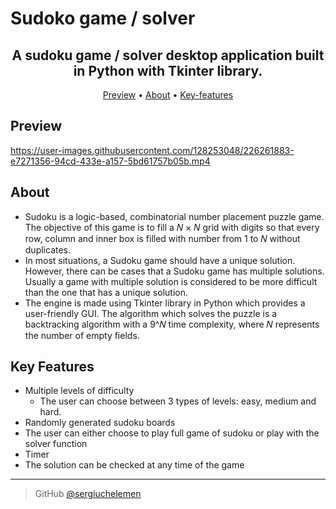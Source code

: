 # Sudoko game / solver


<h2 align="center">A sudoku game / solver desktop application built in Python with Tkinter library. </h2>

<p align="center">
  <a href="#Preview">Preview</a> •
  <a href="#About">About</a> •
  <a href="#Key-features">Key-features</a> 
</p>


## Preview
  https://user-images.githubusercontent.com/128253048/226261883-e7271356-94cd-433e-a157-5bd61757b05b.mp4


## About
 * Sudoku  is a logic-based, combinatorial number placement puzzle game. The objective of
this game is to fill a 𝑁 × 𝑁 grid with digits so that every row, column and inner box is filled with
number from 1 to 𝑁 without duplicates. 
 * In most situations, a Sudoku game should have a unique solution. However,
there can be cases that a Sudoku game has multiple solutions. Usually a game with multiple
solution is considered to be more difficult than the one that has a unique solution.
 * The engine is made using Tkinter library in Python which provides a user-friendly GUI. The algorithm which solves the puzzle is a backtracking algorithm with a 9^𝑁 time complexity, where 𝑁 represents the number of empty fields.

## Key Features

* Multiple levels of difficulty
  - The user can choose between 3 types of levels: easy, medium and hard.
* Randomly generated sudoku boards
* The user can either choose to play full game of sudoku or play with the solver function 
* Timer
* The solution can be checked at any time of the game



---

> GitHub [@sergiuchelemen](https://github.com/sergiuchelemen) 


